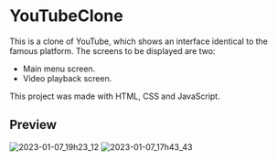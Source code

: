 # YouTubeClone

This is a clone of YouTube, which shows an interface identical to the famous platform.
The screens to be displayed are two:
- Main menu screen.
- Video playback screen.

This project was made with HTML, CSS and JavaScript.

## Preview
![2023-01-07_19h23_12](https://user-images.githubusercontent.com/74070374/211175138-0d9d4529-749c-42e7-a050-e2b865825410.png)
![2023-01-07_17h43_43](https://user-images.githubusercontent.com/74070374/211175024-1d275214-5a3b-49c3-b5d6-3fdce76148d4.png)

